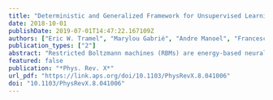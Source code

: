 ```yaml
---
title: "Deterministic and Generalized Framework for Unsupervised Learning with Restricted Boltzmann Machines"
date: 2018-10-01
publishDate: 2019-07-01T14:47:22.167109Z
authors: ["Eric W. Tramel", "Marylou Gabrié", "Andre Manoel", "Francesco Caltagirone", "Florent Krzakala"]
publication_types: ["2"]
abstract: "Restricted Boltzmann machines (RBMs) are energy-based neural networks which are commonly used as the building blocks for deep-architecture neural architectures. In this work, we derive a deterministic framework for the training, evaluation, and use of RBMs based upon the Thouless-Anderson-Palmer (TAP) mean-field approximation of widely connected systems with weak interactions coming from spin-glass theory. While the TAP approach has been extensively studied for fully visible binary spin systems, our construction is generalized to latent-variable models, as well as to arbitrarily distributed real-valued spin systems with bounded support. In our numerical experiments, we demonstrate the effective deterministic training of our proposed models and are able to show interesting features of unsupervised learning which could not be directly observed with sampling. Additionally, we demonstrate how to utilize our TAP-based framework for leveraging trained RBMs as joint priors in denoising problems."
featured: false
publication: "*Phys. Rev. X*"
url_pdf: "https://link.aps.org/doi/10.1103/PhysRevX.8.041006"
doi: "10.1103/PhysRevX.8.041006"
---
```


